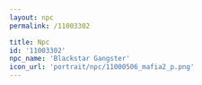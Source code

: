 ```yaml
---
layout: npc
permalink: /11003302

title: Npc
id: '11003302'
npc_name: 'Blackstar Gangster'
icon_url: 'portrait/npc/11000506_mafia2_p.png'
---
```

